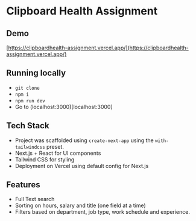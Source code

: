 # Clipboard Health Assignment

## Demo
[https://clipboardhealth-assignment.vercel.app/](https://clipboardhealth-assignment.vercel.app/)

## Running locally
- `git clone`
- `npm i`
- `npm run dev`
- Go to (localhost:3000)[localhost:3000]

## Tech Stack
- Project was scaffolded using `create-next-app` using the `with-tailwindcss` preset.
- Next.js + React for UI components
- Tailwind CSS for styling
- Deployment on Vercel using default config for Next.js

## Features 
- Full Text search
- Sorting on hours, salary and title (one field at a time)
- Filters based on department, job type, work schedule and experience.
